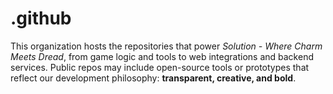 # .github
This organization hosts the repositories that power *Solution - Where Charm Meets Dread*, from game logic and tools to web integrations and backend services.   Public repos may include open-source tools or prototypes that reflect our development philosophy: **transparent, creative, and bold**.
